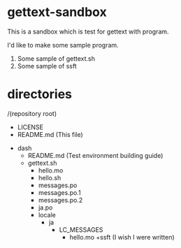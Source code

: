 # gettext-sandbox
This is a sandbox which is test for gettext with program.

I'd like to make some sample program.

1. Some sample of gettext.sh
1. Some sample of ssft

# directories

/(repository root)
- LICENSE
- README.md (This file)
+ dash
  - README.md (Test environment building guide)
  + gettext.sh
    - hello.mo
    - hello.sh
    - messages.po
    - messages.po.1
    - messages.po.2
    - ja.po
    + locale
      + ja
        + LC_MESSAGES
          - hello.mo
  +ssft (I wish I were written)
